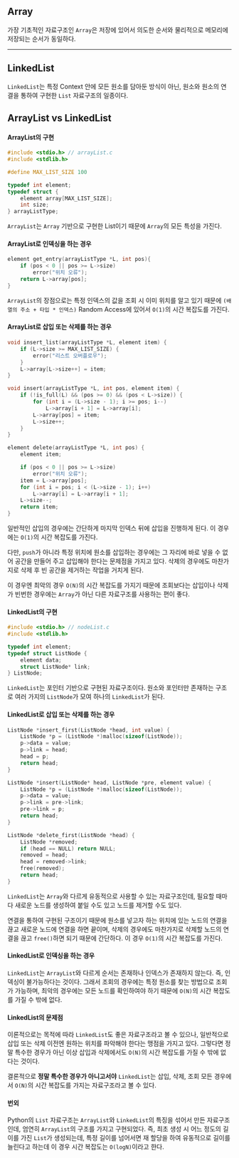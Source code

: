 
## Array

가장 기초적인 자료구조인 `Array`은 저장에 있어서 의도한 순서와 물리적으로 메모리에 저장되는 순서가 동일하다. 

---

## LinkedList

`LinkedList`는 특정 Context 안에 모든 원소를 담아둔 방식이 아닌, 원소와 원소의 연결을 통하여 구현한 `List` 자료구조의 일종이다.

## ArrayList vs LinkedList

#### ArrayList의 구현

```c
#include <stdio.h> // arrayList.c
#include <stdlib.h> 

#define MAX_LIST_SIZE 100

typedef int element;
typedef struct {
    element array[MAX_LIST_SIZE];
    int size;
} arrayListType;
```

`ArrayList`는 `Array` 기반으로 구현한 List이기 때문에 `Array`의 모든 특성을 가진다. 

#### ArrayList로 인덱싱을 하는 경우

```c
element get_entry(arrayListType *L, int pos){
    if (pos < 0 || pos >= L->size)
        error("위치 오류");
    return L->array[pos];
}
```

`ArrayList`의 장점으로는 특정 인덱스의 값을 조회 시 이미 위치를 알고 있기 때문에 `(배열의 주소 + 타입 * 인덱스)` Random Access에 있어서 `O(1)`의 시간 복잡도를 가진다.

#### ArrayList로 삽입 또는 삭제를 하는 경우

```c
void insert_list(arrayListType *L, element item) {
    if (L->size >= MAX_LIST_SIZE) {
        error("리스트 오버플로우");
    }
    L->array[L->size++] = item;
}

void insert(arrayListType *L, int pos, element item) {
    if (!is_full(L) && (pos >= 0) && (pos < L->size)) {
        for (int i = (L->size - 1); i >= pos; i--)
            L->array[i + 1] = L->array[i];
        L->array[pos] = item;
        L->size++;
    }
}

element delete(arrayListType *L, int pos) {
    element item;

    if (pos < 0 || pos >= L->size)
        error("위치 오류");
    item = L->array[pos];
    for (int i = pos; i < (L->size - 1); i++) 
        L->array[i] = L->array[i + 1];
    L->size--;
    return item;
}
```

일반적인 삽입의 경우에는 간단하게 마지막 인덱스 뒤에 삽입을 진행하게 된다. 이 경우에는 `O(1)`의 시간 복잡도를 가진다.

다만, `push`가 아니라 특정 위치에 원소를 삽입하는 경우에는 그 자리에 바로 넣을 수 없어 공간을 만들어 주고 삽입해야 한다는 문제점을 가지고 있다. 삭제의 경우에도 마찬가지로 삭제 후 빈 공간을 제거하는 작업을 거치게 된다.

이 경우엔 최악의 경우 `O(N)`의 시간 복잡도를 가지기 때문에 조회보다는 삽입이나 삭제가 빈번한 경우에는 `Array`가 아닌 다른 자료구조를 사용하는 편이 좋다.

#### LinkedList의 구현

```c
#include <stdio.h> // nodeList.c
#include <stdlib.h>

typedef int element;
typedef struct ListNode {
    element data;
    struct ListNode* link;
} ListNode;
```

`LinkedList`는 포인터 기반으로 구현된 자료구조이다. 원소와 포인터만 존재하는 구조로 여러 가지의 `ListNode`가 모여 하나의 `LinkedList`가 된다.

#### LinkedList로 삽입 또는 삭제를 하는 경우

```c
ListNode *insert_first(ListNode *head, int value) {
    ListNode *p = (ListNode *)malloc(sizeof(ListNode));
    p->data = value;
    p->link = head;
    head = p;
    return head;
}

ListNode *insert(ListNode* head, ListNode *pre, element value) {
    ListNode *p = (ListNode *)malloc(sizeof(ListNode));
    p->data = value;
    p->link = pre->link;
    pre->link = p;
    return head;
}

ListNode *delete_first(ListNode *head) {
    ListNode *removed;
    if (head == NULL) return NULL;
    removed = head;
    head = removed->link;
    free(removed);
    return head;
}
```

`LinkedList`는 `Array`와 다르게 유동적으로 사용할 수 있는 자료구조인데, 필요할 때마다 새로운 노드를 생성하여 붙일 수도 있고 노드를 제거할 수도 있다. 

연결을 통하여 구현된 구조이기 때문에 원소를 넣고자 하는 위치에 있는 노드의 연결을 끊고 새로운 노드에 연결을 하면 끝이며, 삭제의 경우에도 마찬가지로 삭제할 노드의 연결을 끊고 `free()`하면 되기 때문에 간단하다. 이 경우 `O(1)`의 시간 복잡도를 가진다.

#### LinkedList로 인덱싱을 하는 경우

`LinkedList`는 `ArrayList`와 다르게 순서는 존재하나 인덱스가 존재하지 않는다. 즉, 인덱싱이 불가능하다는 것이다. 
그래서 조회의 경우에는 특정 원소를 찾는 방법으로 조회가 가능하며, 최악의 경우에는 모든 노드를 확인하여야 하기 때문에 `O(N)`의 시간 복잡도를 가질 수 밖에 없다.

#### LinkedList의 문제점

이론적으로는 목적에 따라 `LinkedList`도 좋은 자료구조라고 볼 수 있으나, 일반적으로 삽입 또는 삭제 이전엔 원하는 위치를 파악해야 한다는 맹점을 가지고 있다. 그렇다면 정말 특수한 경우가 아닌 이상 삽입과 삭제에서도 `O(N)`의 시간 복잡도를 가질 수 밖에 없다는 것이다.

결론적으로 **정말 특수한 경우가 아니고서야** `LinkedList`는 삽입, 삭제, 조회 모든 경우에서 `O(N)`의 시간 복잡도를 가지는 자료구조라고 볼 수 있다.

#### 번외

Python의 `List` 자료구조는 `ArrayList`와 `LinkedList`의 특징을 섞어서 만든 자료구조인데, 엄연히 `ArrayList`의 구조를 가지고 구현되었다. 
즉, 최초 생성 시 어느 정도의 길이를 가진 `List`가 생성되는데, 특정 길이를 넘어서면 재 할당을 하여 유동적으로 길이를 늘린다고 하는데 이 경우 시간 복잡도는 `O(logN)`이라고 한다. 